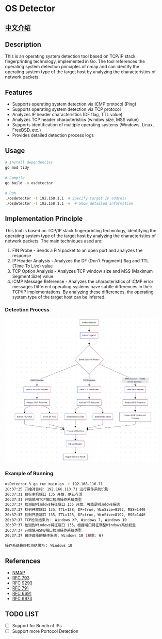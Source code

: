 # OS Detector

## [中文介绍](./README_CN.md)

## Description
This is an operating system detection tool based on TCP/IP stack fingerprinting technology, implemented in Go. The tool references the operating system detection principles of nmap and can identify the operating system type of the target host by analyzing the characteristics of network packets.

## Features

- Supports operating system detection via ICMP protocol (Ping)
- Supports operating system detection via TCP protocol
- Analyzes IP header characteristics (DF flag, TTL value)
- Analyzes TCP header characteristics (window size, MSS value)
- Supports identification of multiple operating systems (Windows, Linux, FreeBSD, etc.)
- Provides detailed detection process logs

## Usage
```bash
# Install dependencies
go mod tidy

# Compile
go build -o osdetector

# Run
./osdetector -t 192.168.1.1  # Specify target IP address
./osdetector -t 192.168.1.1 -v  # Show detailed information
```

## Implementation Principle
This tool is based on TCP/IP stack fingerprinting technology, identifying the operating system type of the target host by analyzing the characteristics of network packets. The main techniques used are:

1. FIN Probe - Sends a FIN packet to an open port and analyzes the response
2. IP Header Analysis - Analyzes the DF (Don't Fragment) flag and TTL (Time To Live) value
3. TCP Option Analysis - Analyzes TCP window size and MSS (Maximum Segment Size) value
4. ICMP Message Reference - Analyzes the characteristics of ICMP error messages
Different operating systems have subtle differences in their TCP/IP implementations. By analyzing these differences, the operating system type of the target host can be inferred.

### Detection Process

![progress](./img/progress.png)


### Example of Running
```bash
osDetector % go run main.go -t 192.168.110.71
20:37:25 开始对目标: 192.168.110.71 进行操作系统识别
20:37:31 目标主机端口 135 开放，确认存活
20:37:31 开始使用TCP端口检测操作系统类型
20:37:37 检测到Windows特征端口 135 开放，可能是Windows系统
20:37:37 找到开放端口 135，TTL=128, DF=true, WinSize=8192, MSS=1440
20:37:37 找到开放端口 135，TTL=128, DF=true, WinSize=8192, MSS=1440
20:37:37 TCP检测结果为： Windows XP, Windows 7, Windows 10
20:37:37 检测到Windows特征端口 135，根据端口特征调整Windows系统权重
20:37:37 开始使用SMB端口检测操作系统类型
20:37:37 最终选择的操作系统: Windows 10 (权重: 6)

操作系统最终检测结果为： Windows 10
```

## References
- [NMAP](https://nmap.org/nmap-fingerprinting-article.txt)
- [RFC 793](https://datatracker.ietf.org/doc/html/rfc761)
- [RFC 9293](https://www.rfc-editor.org/info/rfc9293)
- [RFC 791](https://datatracker.ietf.org/doc/html/rfc791)
- [RFC 6691](https://www.rfc-editor.org/rfc/rfc6691.html)
- [RFC 6973](https://datatracker.ietf.org/doc/html/rfc6973)

## TODO LIST
- [ ] Support for Bunch of IPs
-  [ ] Support more Portocol Detection 